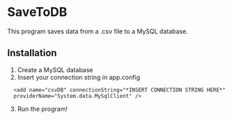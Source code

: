 ﻿# SaveToDB

This program saves data from a .csv file to a MySQL database.

## Installation

1. Create a MySQL database
2. Insert your connection string in app.config

```
  <add name="csvDB" connectionString="*INSERT CONNECTION STRING HERE*"
  providerName="System.data.MySqlClient" />
```

3. Run the program!
